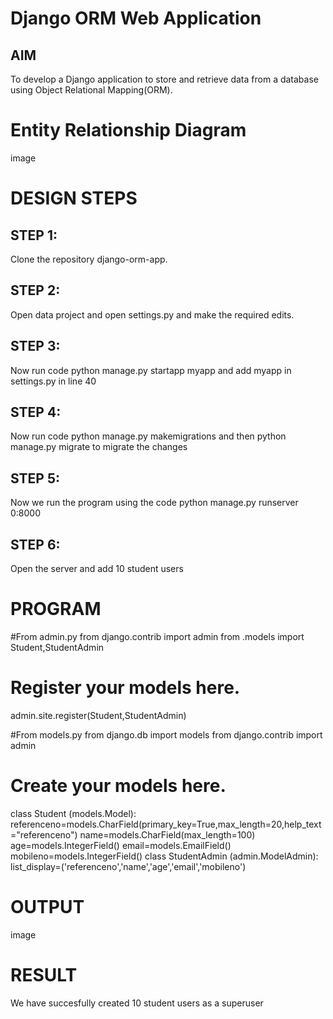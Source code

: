 # Django ORM Web Application
## AIM
To develop a Django application to store and retrieve data from a database using Object Relational Mapping(ORM).

# Entity Relationship Diagram
image

# DESIGN STEPS
## STEP 1:
Clone the repository django-orm-app.

## STEP 2:
Open data project and open settings.py and make the required edits.

## STEP 3:
Now run code python manage.py startapp myapp and add myapp in settings.py in line 40

## STEP 4:
Now run code python manage.py makemigrations and then python manage.py migrate to migrate the changes

## STEP 5:
Now we run the program using the code python manage.py runserver 0:8000

## STEP 6:
Open the server and add 10 student users

# PROGRAM
#From admin.py
from django.contrib import admin
from .models import Student,StudentAdmin
# Register your models here.
admin.site.register(Student,StudentAdmin)


#From models.py
from django.db import models
from django.contrib import admin

# Create your models here.

class Student (models.Model):
    referenceno=models.CharField(primary_key=True,max_length=20,help_text="referenceno")
    name=models.CharField(max_length=100)
    age=models.IntegerField()
    email=models.EmailField()
    mobileno=models.IntegerField()
class StudentAdmin (admin.ModelAdmin):
    list_display=('referenceno','name','age','email','mobileno')
# OUTPUT
image

# RESULT
We have succesfully created 10 student users as a superuser
